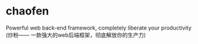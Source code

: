 # chaofen
Powerful web back-end framework, completely liberate your productivity (炒粉—— 一款强大的web后端框架，彻底解放你的生产力)
